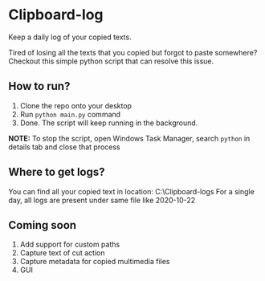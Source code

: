 # Clipboard-log
Keep a daily log of your copied texts.

Tired of losing all the texts that you copied but forgot to paste somewhere? Checkout this simple python script that can resolve this issue.

## How to run?
1. Clone the repo onto your desktop
2. Run ```python main.py``` command
3. Done. The script will keep running in the background.

**NOTE:** To stop the script, open Windows Task Manager, search `python` in details tab and close that process

## Where to get logs?
You can find all your copied text in location: C:\Clipboard-logs
For a single day, all logs are present under same file like 2020-10-22

## Coming soon
1. Add support for custom paths
2. Capture text of cut action
3. Capture metadata for copied multimedia files
4. GUI
